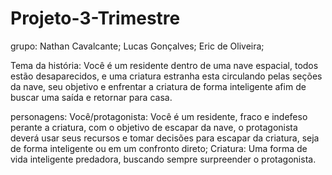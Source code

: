 # Projeto-3-Trimestre
grupo: Nathan Cavalcante;
       Lucas Gonçalves;
       Eric de Oliveira;

Tema da história: Você é um residente dentro de uma nave espacial, todos estão desaparecidos, e uma criatura estranha esta circulando pelas seções da nave, seu objetivo e enfrentar a criatura de forma inteligente afim de buscar uma saída e retornar para casa.

personagens: Você/protagonista: Você é um residente, fraco e indefeso perante a criatura, com o objetivo de escapar da nave, o protagonista deverá usar seus recursos e tomar decisões para escapar da criatura, seja de forma inteligente ou em um confronto direto;
             Criatura: Uma forma de vida inteligente predadora, buscando sempre surpreender o protagonista.
